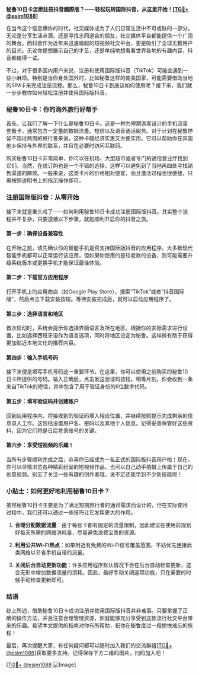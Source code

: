 **秘鲁10日卡怎麽註冊抖音國際版？——轻松玩转国际抖音，从这里开始！[[TG💪+ @esim1088](https://t.me/s/esim1088)]**

在当今这个信息爆炸的时代，社交媒体成为了人们日常生活中不可或缺的一部分。无论是分享生活点滴，还是寻找志同道合的朋友，社交媒体平台都能提供一个广阔的舞台。而抖音作为近年来迅速崛起的短视频社交平台，更是吸引了全球无数用户的目光。无论你是想展示自己的才艺，还是单纯地想看看世界各地的有趣内容，抖音都值得一试。

不过，对于很多国内用户来说，注册和使用国际版抖音（TikTok）可能会遇到一些小麻烦。特别是当你身处国外时，比如秘鲁这样的南美国家，可能需要借助当地的SIM卡来完成注册流程。那么，秘鲁10日卡到底该如何使用呢？接下来，我们就一步步教你如何轻松注册并使用国际版抖音。

### 秘鲁10日卡：你的海外旅行好帮手

首先，让我们了解一下什么是秘鲁10日卡。这是一种为短期游客设计的手机流量套餐卡，通常包含一定量的数据流量、短信以及语音通话服务。对于计划在秘鲁停留不超过两周的旅行者来说，这种卡既经济实惠又方便实用。它可以帮助你在异国他乡保持与外界的联系，并且在必要时访问互联网。

购买秘鲁10日卡非常简单，你可以在机场、大型超市或者专门的通信营业厅找到它们。当然，在线订购也是一个不错的选择，这样可以避免到了当地再四处寻找销售渠道的麻烦。一般来说，这类卡片的价格相对便宜，而且激活过程也很便捷，只需按照说明书上的指示操作即可。

### 注册国际版抖音：从零开始

接下来就是重头戏了——如何利用秘鲁10日卡成功注册国际版抖音。其实整个流程并不复杂，只要遵循以下步骤，就能顺利开启你的抖音之旅。

#### 第一步：确保设备兼容性

在开始之前，请先确认你的智能手机是否支持国际版抖音的应用程序。大多数现代智能手机都可以正常运行该应用，但如果你使用的是较老款的设备，则可能需要升级系统版本或更换手机才能保证最佳体验。

#### 第二步：下载官方应用程序

打开手机上的应用商店（如Google Play Store），搜索“TikTok”或者“抖音国际版”，然后点击下载安装按钮。等待安装完成后，就可以启动应用程序了。

#### 第三步：选择语言和地区

首次启动时，系统会提示你选择界面语言及所在地区。根据你的实际需求进行设置，比如选择西班牙语作为语言选项，同时将地区设定为秘鲁。这样做有助于获得更加贴近本地文化的推荐内容。

#### 第四步：输入手机号码

接下来便是填写手机号码这一重要环节。在这里，你可以使用之前购买的秘鲁10日卡所提供的号码。输入正确后，点击发送验证码按钮。稍等片刻，你会收到一条来自TikTok的短信，其中包含了用于验证身份的6位数字代码。

#### 第五步：填写验证码并创建账户

回到应用程序内，将接收到的验证码填入相应位置，并继续按照提示完成剩余的信息录入工作。这包括设置用户名、密码以及其他个人信息。记得妥善保管好这些资料，因为它们将是日后登录账号的关键。

#### 第六步：享受短视频的乐趣！

当所有步骤顺利完成之后，恭喜你已经成为一名正式的国际版抖音用户啦！现在，你可以尽情浏览各种精彩纷呈的短视频作品，也可以自己动手拍摄上传属于自己的创意视频。别忘了关注一些有趣的创作者哦，说不定还能学到不少新技能呢！

### 小贴士：如何更好地利用秘鲁10日卡？

虽然秘鲁10日卡主要是为了满足短期旅行者的通讯需求而设计的，但在实际使用过程中，我们还可以通过一些技巧让它发挥更大的作用。

1. **合理分配数据流量**：由于每张卡都有固定的流量限制，因此建议在使用前规划好每天所需的网络消耗量，尽量避免浪费宝贵的资源。
   
2. **利用公共Wi-Fi热点**：如果附近有免费的Wi-Fi信号覆盖范围，不妨优先连接此类网络以节省手机自带的流量。
   
3. **关闭后台自动更新功能**：许多应用程序默认情况下会在后台自动检查更新，这会无形中增加数据流量的消耗。因此，最好手动关闭这项功能，只在需要的时候手动检查更新即可。

### 结语

综上所述，借助秘鲁10日卡成功注册并使用国际版抖音并非难事。只要掌握了正确的操作方法，并且注意合理管理资源，你就能够充分享受到这款流行社交平台带来的乐趣。希望本文提供的指南对你有所帮助，祝你在秘鲁度过一段愉快难忘的旅程！

最后，再次提醒大家，有任何疑问都可以随时加入我们的交流群组[[TG💪+ @esim1088](https://t.me/s/esim1088)]获取更多支持。记得保存下方二维码图片，扫码加入吧！

[[TG💪+ @esim1088](https://t.me/s/esim1088) ![Image](https://i.postimg.cc/4NQfJmqS/Snipaste-2025-05-13-00-14-12.png)]